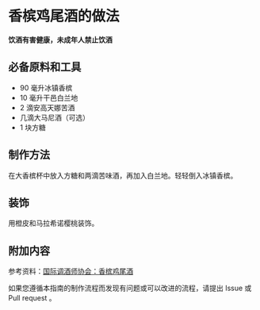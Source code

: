 
# 香槟鸡尾酒的做法

**饮酒有害健康，未成年人禁止饮酒**

## 必备原料和工具

- 90 毫升冰镇香槟 
- 10 毫升干邑白兰地 
- 2 滴安高天娜苦酒 
- 几滴大马尼酒（可选） 
- 1 块方糖


## 制作方法

在大香槟杯中放入方糖和两滴苦味酒，再加入白兰地。轻轻倒入冰镇香槟。

## 装饰

用橙皮和马拉希诺樱桃装饰。

## 附加内容

参考资料：[国际调酒师协会：香槟鸡尾酒](https://iba-world.com/champagne-cocktail/)

如果您遵循本指南的制作流程而发现有问题或可以改进的流程，请提出 Issue 或 Pull request 。
